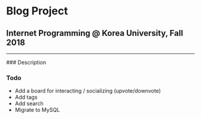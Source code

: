 # Blog Project
## Internet Programming @ Korea University, Fall 2018
<hr>
### Description

### Todo
* Add a board for interacting / socializing (upvote/downvote)
* Add tags
* Add search
* Migrate to MySQL
